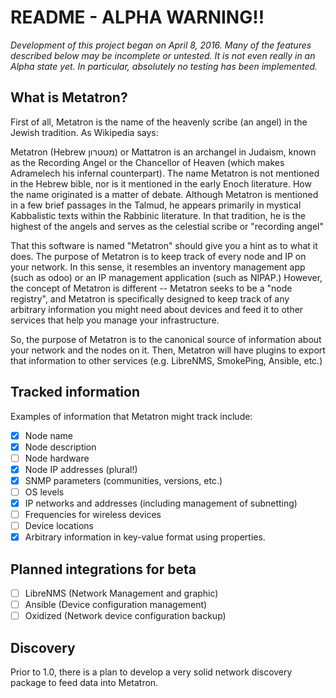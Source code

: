 # README - ALPHA WARNING!!

*Development of this project began on April 8, 2016.  Many of the
features described below may be incomplete or untested.  It is not
even really in an Alpha state yet.  In particular, absolutely no
testing has been implemented.*

## What is Metatron?

First of all, Metatron is the name of the heavenly scribe (an angel) in
the Jewish tradition.  As Wikipedia says:

  Metatron (Hebrew מטטרון) or Mattatron is an archangel in Judaism, known as
  the Recording Angel or the Chancellor of Heaven (which makes Adramelech his
  infernal counterpart). The name Metatron is not mentioned in the Hebrew
  bible, nor is it mentioned in the early Enoch literature. How the name
  originated is a matter of debate. Although Metatron is mentioned in a few brief
  passages in the Talmud, he appears primarily in mystical Kabbalistic texts
  within the Rabbinic literature. In that tradition, he is the highest of the
  angels and serves as the celestial scribe or "recording angel"

That this software is named "Metatron" should give you a hint as to what it
does.  The purpose of Metatron is to keep track of every node and IP on your
network.  In this sense, it resembles an inventory management app (such as
odoo) or an IP management application (such as NIPAP.)  However, the concept
of Metatron is different -- Metatron seeks to be a "node registry", and
Metatron is specifically designed to keep track of any arbitrary information
you might need about devices and feed it to other services that help you
manage your infrastructure.

So, the purpose of Metatron is to the canonical source of information about
your network and the nodes on it.  Then, Metatron will have plugins to export
that information to other services (e.g. LibreNMS, SmokePing, Ansible, etc.)

## Tracked information
Examples of information that Metatron might track include:

* [x] Node name
* [x] Node description
* [ ] Node hardware
* [x] Node IP addresses (plural!)
* [x] SNMP parameters (communities, versions, etc.)
* [ ] OS levels
* [x] IP networks and addresses (including management of subnetting)
* [ ] Frequencies for wireless devices
* [ ] Device locations
* [x] Arbitrary information in key-value format using properties.  

## Planned integrations for beta
* [ ] LibreNMS (Network Management and graphic)
* [ ] Ansible (Device configuration management)
* [ ] Oxidized (Network device configuration backup)

## Discovery
Prior to 1.0, there is a plan to develop a very solid network discovery
package to feed data into Metatron.  

